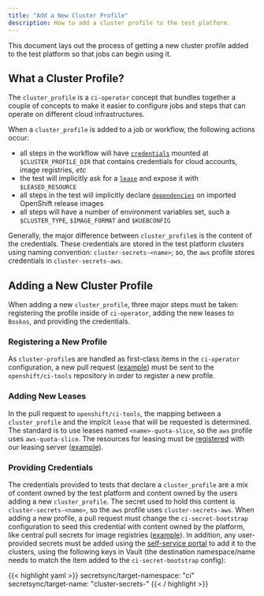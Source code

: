 ```yaml
---
title: "Add a New Cluster Profile"
description: How to add a cluster profile to the test platform.
---
```

This document lays out the process of getting a new cluster profile added to the test platform so that jobs can begin using it.

## What a Cluster Profile?

The `cluster_profile` is a `ci-operator` concept that bundles together a couple of concepts to make it easier to configure jobs and steps that can operate on different cloud infrastructures.

When a `cluster_profile` is added to a job or workflow, the following actions occur:

 - all steps in the workflow will have [`credentials`](/docs/architecture/step-registry/#injecting-custom-credentials) mounted at `$CLUSTER_PROFILE_DIR` that contains credentials for cloud accounts, image registries, *etc*
 - the test will implicitly ask for a [`lease`](/docs/architecture/step-registry/#implicit-lease-configuration-with-cluster_profile) and expose it with `$LEASED_RESOURCE`
 - all steps in the test will implicitly declare [`dependencies`](/docs/architecture/ci-operator/#referring-to-images-in-tests) on imported OpenShift release images
 - all steps will have a number of environment variables set, such a `$CLUSTER_TYPE`, `$IMAGE_FORMAT` and `$KUEBCONFIG`
 
Generally, the major difference between `cluster_profile`s is the content of the credentials. These credentials are stored in the test platform clusters using naming convention: `cluster-secrets-<name>`; so, the `aws` profile stores credentials in `cluster-secrets-aws`.

## Adding a New Cluster Profile

When adding a new `cluster_profile`, three major steps must be taken: registering the profile inside of `ci-operator`, adding the new leases to `Boskos`, and providing the credentials.

### Registering a New Profile

As `cluster-profile`s are handled as first-class items in the `ci-operator` configuration, a new pull request ([example](https://github.com/openshift/ci-tools/commit/b89a00a9a39acd29d68f7490f49cf93b50cc0d21#diff-2a51a519993c716f3906647228a199e77fad62246de50d88b348a52255837bf9)) must be sent to the `openshift/ci-tools` repository in order to register a new profile.

### Adding New Leases

In the pull request to `openshift/ci-tools`, the mapping between a `cluster_profile` and the implcit `lease` that will be requested is determined. The standard is to use leases named `<name>-quota-slice`, so the `aws` profile uses `aws-quota-slice`. The resources for leasing must be [registered](/docs/architecture/quota-and-leases/#adding-a-new-type-of-resource) with our leasing server ([example](https://github.com/openshift/release/commit/1f775399dfd636a1feca304fb9b6944ca2dd8fb9#diff-5169f2a74d1497f38a44e9adc57f6993269a89c3ddf90ab01f5d1d114ef61e58)).

### Providing Credentials

The credentials provided to tests that declare a `cluster_profile` are a mix of content owned by the test platform and content owned by the users adding a new `cluster_profile`. The secret used to hold this content is `cluster-secrets-<name>`, so the `aws` profile uses `cluster-secrets-aws`. When adding a new profile, a pull request must change the `ci-secret-bootstrap` configuration to seed this credential with content owned by the platform, like central pull secrets for image registries ([example](https://github.com/openshift/release/commit/1f775399dfd636a1feca304fb9b6944ca2dd8fb9#diff-6f809450f5216bc90d0c08b723c9fe080da1358283bbf47c42f05bfc589c49fd)). In addition, any user-provided secrets must be added using the [self-service portal](/docs/how-tos/adding-a-new-secret-to-ci/#add-a-new-secret) to add it to the clusters, using the following keys in Vault (the destination namespace/name needs to match the item added to the `ci-secret-bootstrap` config):

{{< highlight yaml >}}
secretsync/target-namespace: "ci"
secretsync/target-name: "cluster-secrets-<name>"
{{< / highlight >}}
